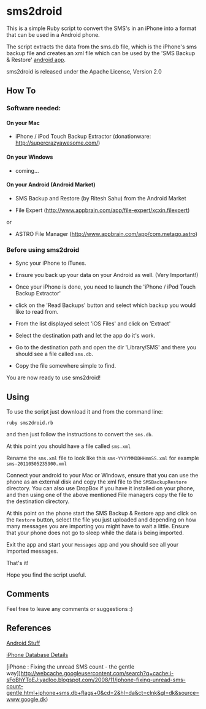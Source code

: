 sms2droid
=========

This is a simple Ruby script to convert the SMS's in an iPhone into a format that can be used in a Android phone.

The script extracts the data from the sms.db file, which is the iPhone's sms backup file and creates an xml file which can be used by the 'SMS Backup & Restore' [android app](http://android.riteshsahu.com/apps/sms-backup-restore).


sms2droid is released under the Apache License, Version 2.0


How To
------

### Software needed:

#### On your Mac

- iPhone / iPod Touch Backup Extractor (donationware: http://supercrazyawesome.com/)

#### On your Windows

- coming...

#### On your Android (Android Market)

- SMS Backup and Restore (by Ritesh Sahu) from the Android Market

- File Expert (http://www.appbrain.com/app/file-expert/xcxin.filexpert)

or

- ASTRO File Manager (http://www.appbrain.com/app/com.metago.astro)





### Before using sms2droid

- Sync your iPhone to iTunes.

- Ensure you back up your data on your Android as well. (Very Important!)

- Once your iPhone is done, you need to launch the 'iPhone / iPod Touch Backup Extractor'

- click on the 'Read Backups' button and select which backup you would like to read from.

- From the list displayed select 'iOS Files' and click on 'Extract'

- Select the destination path and let the app do it's work.

- Go to the destination path and open the dir 'Library/SMS' and there you should see a file called `sms.db`.

- Copy the file somewhere simple to find.


You are now ready to use sms2droid!


Using
-----

To use the script just download it and from the command line:

    ruby sms2droid.rb

and then just follow the instructions to convert the `sms.db`.


At this point you should have a file called `sms.xml`

Rename the `sms.xml` file to look like this `sms-YYYYMMDDHHmmSS.xml` for example `sms-20110505235900.xml`

Connect your android to your Mac or Windows, ensure that you can use the phone as an external disk and copy the xml file to the `SMSBackupRestore` directory. You can also use DropBox if you have it installed on your phone, and then using one of the above mentioned File managers copy the file to the destination directory.

At this point on the phone start the SMS Backup & Restore app and click on the `Restore` button, select the file you just uploaded and depending on how many messages you are importing you might have to wait a little. Ensure that your phone does not go to sleep while the data is being imported.

Exit the app and start your `Messages` app and you should see all your imported messages.

That's it!

Hope you find the script useful.


Comments
-----

Feel free to leave any comments or suggestions :)


References
----------

[Android Stuff](http://android.riteshsahu.com/tips/import-sms-iphone-android)


[iPhone Database Details](http://damon.durandfamily.org/archives/000487.html)


[iPhone : Fixing the unread SMS count - the gentle way])http://webcache.googleusercontent.com/search?q=cache:i-sFoBhYToEJ:yadloo.blogspot.com/2008/11/iphone-fixing-unread-sms-count-gentle.html+iphone+sms.db+flags+0&cd=2&hl=da&ct=clnk&gl=dk&source=www.google.dk)

